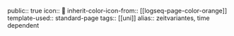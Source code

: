 public:: true
icon:: 🍂
inherit-color-icon-from:: [[logseq-page-color-orange]] 
template-used:: standard-page
tags:: [[uni]] 
alias:: zeitvariantes, time dependent
